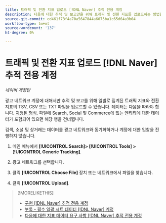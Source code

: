 ```yaml
---
title: 트래픽 및 전환 지표 업로드 [!DNL Naver] 추적 전용 계정
description: 다음에 대한 추적 및 보고만을 위해 트래픽 및 전환 지표를 업로드하는 방법을 알아봅니다. [!DNL Naver] 계정.
source-git-commit: cd461f73f4a70a5647844a6075ba1c65d64a9b04
workflow-type: tm+mt
source-wordcount: '137'
ht-degree: 0%

---
```


# 트래픽 및 전환 지표 업로드 [!DNL Naver] 추적 전용 계정

*네이버 계정만*

광고 네트워크 계정에 대해서만 추적 및 보고를 위해 일별로 집계된 트래픽 지표와 전환 지표의 TSV, CSV 또는 TXT 파일을 업로드할 수 있습니다. 데이터는 다음을 따라야 합니다. [지정된 형식](naver-tracking-campaigns-data-requirements.md). 파일에 Search, Social 및 Commerce에 없는 엔티티에 대한 데이터가 포함되어 있으면 해당 행을 건너뜁니다.

검색, 소셜 및 상거래는 데이터를 광고 네트워크와 동기화하거나 계정에 대한 입찰을 진행하지 않습니다.

1. 메인 메뉴에서 **[!UICONTROL Search]> [!UICONTROL Tools] >[!UICONTROL Generic Tracking]**.

1. 광고 네트워크를 선택합니다.

1. 클릭 **[!UICONTROL Choose File]** 장치 또는 네트워크에서 파일을 찾습니다.

1. 클릭 **[!UICONTROL Upload]**.

>[!MORELIKETHIS]
>
>* [구현 [!DNL Naver] 추적 전용 계정](/help/search-social-commerce/campaign-management/naver-tracking-only-account-implement.md)
>* [부록 - 필수 일괄 시트 데이터 [!DNL Naver] 계정](/help/search-social-commerce/campaign-management/bulksheets/bulksheet-data-formats/bulksheet-data-naver.md)
>* [다음에 대한 지표 데이터 요구 사항 [!DNL Naver] 추적 전용 계정](/help/search-social-commerce/tools/metrics-upload-tracking-campaigns/naver-tracking-campaigns-data-requirements.md)

